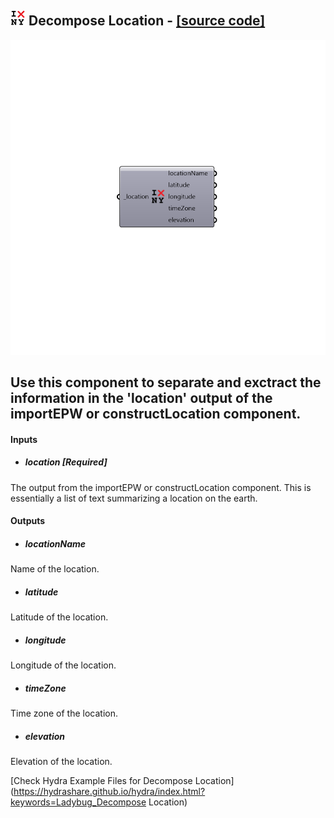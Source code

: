 ## ![](../../images/icons/Decompose_Location.png) Decompose Location - [[source code]](https://github.com/ladybug-tools/ladybug-legacy/tree/master/src/Ladybug_Decompose%20Location.py)

![](../../images/components/Decompose_Location.png)

Use this component to separate and exctract the information in the 'location' output of the importEPW or constructLocation component.
 -
 

#### Inputs
* ##### location [Required]
The output from the importEPW or constructLocation component.  This is essentially a list of text summarizing a location on the earth.

#### Outputs
* ##### locationName
Name of the location.
* ##### latitude
Latitude of the location.
* ##### longitude
Longitude of the location.
* ##### timeZone
Time zone of the location.
* ##### elevation
Elevation of the location.


[Check Hydra Example Files for Decompose Location](https://hydrashare.github.io/hydra/index.html?keywords=Ladybug_Decompose Location)